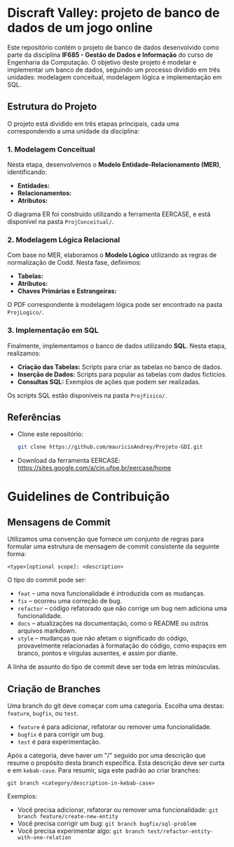 # Discraft Valley: projeto de banco de dados de um jogo online

Este repositório contém o projeto de banco de dados desenvolvido como parte da disciplina **IF685 - Gestão de Dados e Informação** do curso de Engenharia da Computação. O objetivo deste projeto é modelar e implementar um banco de dados, seguindo um processo dividido em três unidades: modelagem conceitual, modelagem lógica e implementação em SQL.

## Estrutura do Projeto

O projeto está dividido em três etapas principais, cada uma correspondendo a uma unidade da disciplina:

### 1. Modelagem Conceitual
Nesta etapa, desenvolvemos o **Modelo Entidade-Relacionamento (MER)**, identificando:
- **Entidades:** 
- **Relacionamentos:** 
- **Atributos:** 

O diagrama ER foi construído utilizando a ferramenta EERCASE, e está disponível na pasta `ProjConceitual/`.

### 2. Modelagem Lógica Relacional
Com base no MER, elaboramos o **Modelo Lógico** utilizando as regras de normalização de Codd. Nesta fase, definimos:
- **Tabelas:** 
- **Atributos:** 
- **Chaves Primárias e Estrangeiras:** 

O PDF correspondente à modelagem lógica pode ser encontrado na pasta `ProjLogico/`.

### 3. Implementação em SQL
Finalmente, implementamos o banco de dados utilizando **SQL**. Nesta etapa, realizamos:
- **Criação das Tabelas:** Scripts para criar as tabelas no banco de dados.
- **Inserção de Dados:** Scripts para popular as tabelas com dados fictícios.
- **Consultas SQL:** Exemplos de ações que podem ser realizadas.

Os scripts SQL estão disponíveis na pasta `ProjFisico/`.

## Referências
- Clone este repositório:
   ```bash
   git clone https://github.com/mauricioAndrey/Projeto-GDI.git
- Download da ferramenta EERCASE: https://sites.google.com/a/cin.ufpe.br/eercase/home

# Guidelines de Contribuição

## Mensagens de Commit

Utilizamos uma convenção que fornece um conjunto de regras para formular uma estrutura de mensagem de commit consistente da seguinte forma:

```
<type>[optional scope]: <description>
```

O tipo do commit pode ser:

- `feat` – uma nova funcionalidade é introduzida com as mudanças.
- `fix` – ocorreu uma correção de bug.
- `refactor` – código refatorado que não corrige um bug nem adiciona uma funcionalidade.
- `docs` – atualizações na documentação, como o README ou outros arquivos markdown.
- `style` – mudanças que não afetam o significado do código, provavelmente relacionadas à formatação do código, como espaços em branco, pontos e vírgulas ausentes, e assim por diante.

A linha de assunto do tipo de commit deve ser toda em letras minúsculas.

## Criação de Branches

Uma branch do git deve começar com uma categoria. Escolha uma destas: `feature`, `bugfix`, ou `test`.

- `feature` é para adicionar, refatorar ou remover uma funcionalidade.
- `bugfix` é para corrigir um bug.
- `test` é para experimentação.

Após a categoria, deve haver um "/" seguido por uma descrição que resume o propósito desta branch específica. Esta descrição deve ser curta e em `kebab-case`. Para resumir, siga este padrão ao criar branches:

```
git branch <category/description-in-kebab-case>
```

Exemplos:

- Você precisa adicionar, refatorar ou remover uma funcionalidade: `git branch feature/create-new-entity`
- Você precisa corrigir um bug: `git branch bugfix/sql-problem`
- Você precisa experimentar algo: `git branch test/refactor-entity-with-one-relation`
